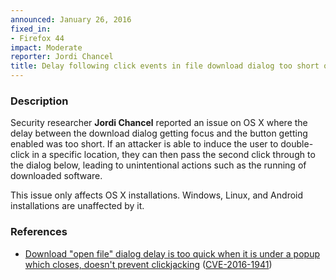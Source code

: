 ```yaml
---
announced: January 26, 2016
fixed_in:
- Firefox 44
impact: Moderate
reporter: Jordi Chancel
title: Delay following click events in file download dialog too short on OS X
---
```


<h3>Description</h3>

<p>Security researcher <strong>Jordi Chancel</strong> reported an issue on OS X where the delay between the download dialog getting focus and the button getting enabled was too short. If an attacker is able to induce the user to double-click in a specific location, they can then pass the second click through to the dialog below, leading to unintentional actions such as the running of downloaded software.
</p>

<p class="note">This issue only affects OS X installations. Windows, Linux, and Android
installations are unaffected by it.</p>

<h3>References</h3>

<ul>
  <li><a href="https://bugzilla.mozilla.org/show_bug.cgi?id=1116385">
       Download "open file" dialog delay is too quick when it is under a popup which
closes, doesn't prevent clickjacking</a>
(<a href="http://cve.mitre.org/cgi-bin/cvename.cgi?name=CVE-2016-1941"
class="ex-ref">CVE-2016-1941</a>)</li>
</ul>

